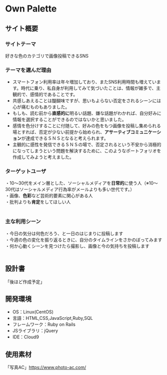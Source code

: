 # Own Palette

## サイト概要
### サイトテーマ
好きな色のカテゴリで画像投稿できるSNS
​
### テーマを選んだ理由
- スマートフォン利用率は年々増加しており、またSNS利用時間も増えています。時代に乗り、私自身が利用してみて気づいたことは、情報が雑多で、主観的で、感情的であることです。
- 共感しあえることは醍醐味ですが、思いもよらない否定をされるシーンには心が痛むものもありました。
- もしも、読む前から**直感的に**明るい話題、嫌な話題がわかれば、自分好みに情報を選択することができるのではないかと思いました。
- 感情を色分けすることに付随して、好みの色をもつ画像を投稿し集められる場とすれば、否定が少ない前提から始められ、**アサーティブコミュニケーション**が達成できるＳＮＳとなると考えられます。
- 主観的に感性を発信できるＳＮＳの場で、否定されるという不安から消極的になってしまうという問題を解決するために、このようなポートフォリオを作成してみようと考えました。
​
### ターゲットユーザ
・10～30代をメイン層とした、ソーシャルメディアを**日常的**に使う人（※10～30代はソーシャルメディア行為率がメールよりも多い世代です。）  
・画像、**色彩**など芸術的要素に関心がある人  
・批判よりも**肯定**をしてほしい人  
​
### 主な利用シーン
・今日の気分は何色だろう、と一日のはじまりに投稿します  
・今週の色の変化を振り返るときに、自分のタイムラインをさかのぼってみます  
・何か心動くシーンを見つけたら撮影し、画像と今の気持ちを投稿します  
​
## 設計書
「後ほど作成予定」
​
## 開発環境
- OS：Linux(CentOS)
- 言語：HTML,CSS,JavaScript,Ruby,SQL
- フレームワーク：Ruby on Rails
- JSライブラリ：jQuery
- IDE：Cloud9
​
## 使用素材
「写真AC」https://www.photo-ac.com/

<!--## 作者-->

<!--## アプリケーションの詳細な説明-->

<!--## 実装した機能-->
